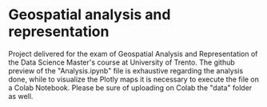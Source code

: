 # Geospatial analysis and representation
Project delivered for the exam of Geospatial Analysis and Representation of the Data Science Master's course at University of Trento. 
The github preview of the "Analysis.ipynb" file is exhaustive regarding the analysis done, while to visualize the Plotly maps it is necessary to execute the file on a Colab Notebook. Please be sure of uploading on Colab the "data" folder as well. 
